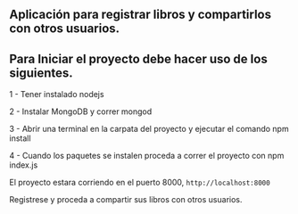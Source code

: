 ## Aplicación para registrar libros y compartirlos con otros usuarios.




## Para Iniciar el proyecto debe hacer uso de los siguientes.

1 - Tener instalado nodejs

2 - Instalar MongoDB y correr mongod

3 - Abrir una terminal en la carpata del proyecto y ejecutar el comando npm install

4 - Cuando los paquetes se instalen proceda a correr el proyecto con npm index.js


El proyecto estara corriendo en el puerto 8000, `http://localhost:8000`

Registrese y proceda a compartir sus libros con otros usuarios.






